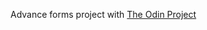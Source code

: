 Advance forms project with [The Odin Project](http://www.theodinproject.com/courses/ruby-on-rails/lessons/building-advanced-forms)
